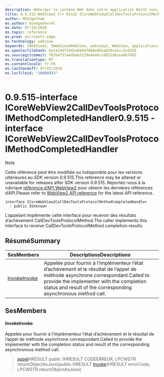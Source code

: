 ```yaml
---
description: Héberger le contenu Web dans votre application Win32 avec le contrôle Microsoft Edge WebView2
title: 0.9.515-WebView2 C++ Win32 ICoreWebView2CallDevToolsProtocolMethodCompletedHandler
author: MSEdgeTeam
ms.author: msedgedevrel
ms.date: 07/14/2020
ms.topic: reference
ms.prod: microsoft-edge
ms.technology: webview
keywords: IWebView2, IWebView2WebView, webview2, WebView, applications Win32, Win32, Edge, ICoreWebView2, ICoreWebView2Controller, contrôle de navigateur, html Edge
ms.openlocfilehash: 9a142ddf19d2a0494f868ed62a820ce2cc3cd358
ms.sourcegitcommit: f6764f57aed9ab7229e4eb6cc8851d0cea667403
ms.translationtype: MT
ms.contentlocale: fr-FR
ms.lasthandoff: 07/15/2020
ms.locfileid: "10880933"
---
```

# <span data-ttu-id="3ce06-104">0.9.515-interface ICoreWebView2CallDevToolsProtocolMethodCompletedHandler</span><span class="sxs-lookup"><span data-stu-id="3ce06-104">0.9.515 - interface ICoreWebView2CallDevToolsProtocolMethodCompletedHandler</span></span> 

> [!NOTE]
> <span data-ttu-id="3ce06-105">Cette référence peut être modifiée ou indisponible pour les versions ultérieures au SDK version 0.9.515.</span><span class="sxs-lookup"><span data-stu-id="3ce06-105">This reference may be altered or unavailable for releases after SDK version 0.9.515.</span></span> <span data-ttu-id="3ce06-106">Reportez-vous à la rubrique [référence d’API WebView2](../../../webview2-api-reference.md) pour obtenir les dernières références d’API.</span><span class="sxs-lookup"><span data-stu-id="3ce06-106">Please refer to [WebView2 API reference](../../../webview2-api-reference.md) for the latest API reference.</span></span>

```
interface ICoreWebView2CallDevToolsProtocolMethodCompletedHandler
  : public IUnknown
```

<span data-ttu-id="3ce06-107">L’appelant implémente cette interface pour recevoir des résultats d’achèvement CallDevToolsProtocolMethod.</span><span class="sxs-lookup"><span data-stu-id="3ce06-107">The caller implements this interface to receive CallDevToolsProtocolMethod completion results.</span></span>

## <span data-ttu-id="3ce06-108">Résumé</span><span class="sxs-lookup"><span data-stu-id="3ce06-108">Summary</span></span>

 <span data-ttu-id="3ce06-109">Ses</span><span class="sxs-lookup"><span data-stu-id="3ce06-109">Members</span></span>                        | <span data-ttu-id="3ce06-110">Descriptions</span><span class="sxs-lookup"><span data-stu-id="3ce06-110">Descriptions</span></span>
--------------------------------|---------------------------------------------
[<span data-ttu-id="3ce06-111">Invoke</span><span class="sxs-lookup"><span data-stu-id="3ce06-111">Invoke</span></span>](#invoke) | <span data-ttu-id="3ce06-112">Appelée pour fournir à l’implémenteur l’état d’achèvement et le résultat de l’appel de méthode asynchrone correspondant.</span><span class="sxs-lookup"><span data-stu-id="3ce06-112">Called to provide the implementer with the completion status and result of the corresponding asynchronous method call.</span></span>

## <span data-ttu-id="3ce06-113">Ses</span><span class="sxs-lookup"><span data-stu-id="3ce06-113">Members</span></span>

#### <span data-ttu-id="3ce06-114">Invoke</span><span class="sxs-lookup"><span data-stu-id="3ce06-114">Invoke</span></span> 

<span data-ttu-id="3ce06-115">Appelée pour fournir à l’implémenteur l’état d’achèvement et le résultat de l’appel de méthode asynchrone correspondant.</span><span class="sxs-lookup"><span data-stu-id="3ce06-115">Called to provide the implementer with the completion status and result of the corresponding asynchronous method call.</span></span>

> <span data-ttu-id="3ce06-116">[appel](#invoke)HRESULT public (HRESULT CODEERREUR, LPCWSTR returnObjectAsJson)</span><span class="sxs-lookup"><span data-stu-id="3ce06-116">public HRESULT [Invoke](#invoke)(HRESULT errorCode, LPCWSTR returnObjectAsJson)</span></span>

